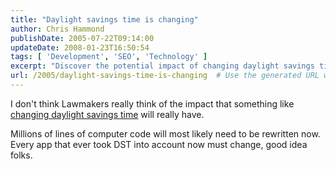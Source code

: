 ```yaml
---
title: "Daylight savings time is changing"
author: Chris Hammond
publishDate: 2005-07-22T09:14:00
updateDate: 2008-01-23T16:50:54
tags: [ 'Development', 'SEO', 'Technology' ]
excerpt: "Discover the potential impact of changing daylight savings time on millions of lines of computer code and apps in this insightful blog post."
url: /2005/daylight-savings-time-is-changing  # Use the generated URL with year
---
```

<P>I don't think Lawmakers really think of the impact that something like <A href="https://www.cnn.com/2005/POLITICS/07/22/congress.daylighttime.ap/index.html">changing daylight savings time</A> will really have.</P> <P>Millions of lines of computer code will most likely need to be rewritten now. Every app that ever took DST into account now must change, good idea folks.</P>


